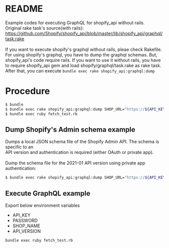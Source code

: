 # README
Example codes for executing GraphQL for shopify_api without rails.<br>
Original rake task's source(with rails): https://github.com/Shopify/shopify_api/blob/master/lib/shopify_api/graphql/task.rake<br>
<br>
If you want to execute shopify's graphql without rails, pleae check Rakefile.<br>
For using shopify's graphql, you have to dump the graphql schemas.
But, shopify_api's code require rails.
If you want to use it without rails, you have to require shopify_api gem and load shopify/graphql/task.rake as rake task.<br>
After that, you can execute `bundle exec rake shopify_api:graphql:dump`<br>

# Procedure
```bash
$ bundle
$ bundle exec rake shopify_api:graphql:dump SHOP_URL="https://${API_KEY}:${PASSWORD}@${SHOP_NAME}.myshopify.com" API_VERSION=2021-01
$ bundle exec ruby fetch_test.rb
```

## Dump Shopify's Admin schema example
Dumps a local JSON schema file of the Shopify Admin API. The schema is specific to an<br>
API version and authentication is required (either OAuth or private app).<br>
<br>
Dump the schema file for the 2021-01 API version using private app authentication:<br>
```bash
$ bundle exec rake shopify_api:graphql:dump SHOP_URL="https://${API_KEY}:${PASSWORD}@${SHOP_NAME}.myshopify.com" API_VERSION=2021-01
```

## Execute GraphQL example
Export below environment variables
* API_KEY
* PASSWORD
* SHOP_NAME
* API_VERSION

```bash
bundle exec ruby fetch_test.rb
```
